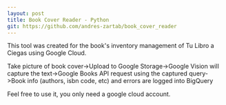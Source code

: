 ```yaml
---
layout: post
title: Book Cover Reader - Python
git: https://github.com/andres-zartab/book_cover_reader
---
```


This tool was created for the book's inventory management of Tu Libro a Ciegas using Google Cloud.

Take picture of book cover->Upload to Google Storage->Google Vision will capture the text->Google Books API request using the captured query->Book info (authors, isbn code, etc) and errors are logged into BigQuery

Feel free to use it, you only need a google cloud account.